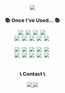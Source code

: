 <!--타이틀 부분-->
<div align="center">
  <img src="https://capsule-render.vercel.app/api?type=waving&height=300&color=auto&text=anismynm's%20Github&textBg=false&fontColor=auto&fontAlign=50&animation=fadeIn" />
</div>

<!--내용 부분-->
<h3 align="center">📚 Once I've Used... 📚</h3>
<div align="center">
  <img src="https://img.shields.io/badge/Java-007396?style=for-the-badge&logo=Java&logoColor=white" />&nbsp
  <img src="https://img.shields.io/badge/python-3776AB?style=for-the-badge&logo=python&logoColor=white" />&nbsp
  <img src="https://img.shields.io/badge/C-A8B9CC?style=for-the-badge&logo=C&logoColor=white" />&nbsp
  <img src="https://img.shields.io/badge/C++-00599C?style=for-the-badge&logo=C++&logoColor=white" />&nbsp
</div>

<div align="center">
  <img src="https://img.shields.io/badge/Spring-6DB33F?style=for-the-badge&logo=Spring&logoColor=white" />&nbsp
  <img src="https://img.shields.io/badge/Spring Boot-6DB33F?style=for-the-badge&logo=Spring boot&logoColor=white" />&nbsp
  <img src="https://img.shields.io/badge/MySQL-4479A1?style=for-the-badge&logo=MySQL&logoColor=white" />&nbsp
  <img src="https://img.shields.io/badge/Amazon AWS-232F3E?style=for-the-badge&logo=amazon aws&logoColor=white" />&nbsp
  <img src="https://img.shields.io/badge/Amazon EC2-FF9900?style=for-the-badge&logo=amazon ec2&logoColor=white" />&nbsp
</div>

<br>

<div align="center">
  <img src="https://img.shields.io/badge/pandas-150458.svg?style=flat-square&logo=pandas&logoColor=white" />&nbsp
  <img src="https://img.shields.io/badge/numpy-4d77cf.svg?style=flat-square&logo=numpy&logoColor=white" />&nbsp
  <img src="https://img.shields.io/badge/Matplotlib-11557c.svg?style=flat-square&logo=Matplotlib&logoColor=white" />&nbsp
  <img src="https://img.shields.io/badge/jupyter-2C2C32.svg?style=flat-square&logo=jupyter&logoColor=F37726" />&nbsp
  <img src="https://img.shields.io/badge/Colab-2C2C32.svg?style=flat-square&logo=googlecolab&logoColor=F9AB00" />&nbsp
</div>

<div align="center">
  <img src="https://img.shields.io/badge/IntelliJ IDEA-000000?style=flat-square&logo=IntelliJ IDEA&logoColor=white" />&nbsp
  <img src="https://img.shields.io/badge/VSCode-2C2C32.svg?style=flat-square&logo=visual-studio-code&logoColor=22ABF3" />&nbsp
  <img src="https://img.shields.io/badge/Figma-F24E1E?style=flat-square&logo=figma&logoColor=white" />&nbsp
  <img src="https://img.shields.io/badge/OpenCV-5C3EE8?style=flat-square&logo=opencv&logoColor=white" />&nbsp
  <img src="https://img.shields.io/badge/ROS-22314E?style=flat-square&logo=ros&logoColor=white" />&nbsp
</div>

<br>

<h3 align="center">📞 Contact 📞</h3>
<div align="center">
  <a href="https://www.instagram.com/anismynm/">
        <img src="https://img.shields.io/badge/Instagram-E4405F?style=for-the-badge&logo=Instagram&logoColor=white"> 
    </a>
    <a href="mailto:ddoe0318@naver.com">
        <img src="https://img.shields.io/badge/-Naver Email-03C75A?style=for-the-badge&logo=Naver&logoColor=white"> 
    </a>
</div>
